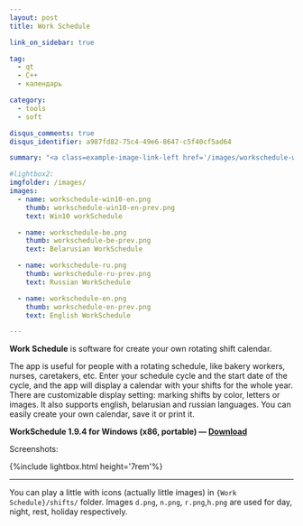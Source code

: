 ```yaml
---
layout: post
title: Work Schedule

link_on_sidebar: true

tag:
  - qt
  - С++
  - календарь

category: 
  - tools
  - soft

disqus_comments: true
disqus_identifier: a987fd82-75c4-49e6-8647-c5f40cf5ad64

summary: "<a class=example-image-link-left href='/images/workschedule-win10-en.png' data-lightbox='workschedule' title=''><img class='example-image' style= 'width: 10rem;' src='/images/workschedule-month-en.jpg' alt='workschedule-month'></a> The app is useful for people with a rotating schedule, like bakery workers, nurses, caretakers, etc. Enter your schedule cycle and the start date of the cycle, and the app will display a calendar with your shifts for the whole year, it supports english, belarusian and russian languages,"

#lightbox2:
imgfolder: /images/
images:
  - name: workschedule-win10-en.png
    thumb: workschedule-win10-en-prev.png
    text: Win10 workSchedule

  - name: workschedule-be.png
    thumb: workschedule-be-prev.png
    text: Belarusian WorkSchedule

  - name: workschedule-ru.png
    thumb: workschedule-ru-prev.png
    text: Russian WorkSchedule

  - name: workschedule-en.png
    thumb: workschedule-en-prev.png
    text: English WorkSchedule

---
```


**Work Schedule** is software for create your own rotating shift calendar.

The app is useful for people with a rotating schedule, like bakery workers, nurses, caretakers, etc. Enter your schedule cycle and the start date of the cycle, and the app will display a calendar with your shifts for the whole year. There are customizable display setting: marking shifts by color, letters or images. It also supports english, belarusian and russian languages. You can easily create your own calendar, save it or print it.

**WorkSchedule 1.9.4 for Windows (x86, portable) — [Download](https://bitbucket.org/flart/work-schedule/downloads/WorkSchedule-1.9.4.7z)**

Screenshots:

{%include lightbox.html height='7rem'%}

<!-- include lightbox_text.html image="image-1.jpg" -->


-------

You can play a little with icons (actually little images) in `{Work Schedule}/shifts/` folder. Images `d.png`, `n.png`, `r.png`,`h.png` are used for day, night, rest, holiday respectively.
